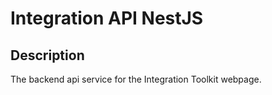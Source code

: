 # Integration API NestJS

## Description

The backend api service for the Integration Toolkit webpage.
